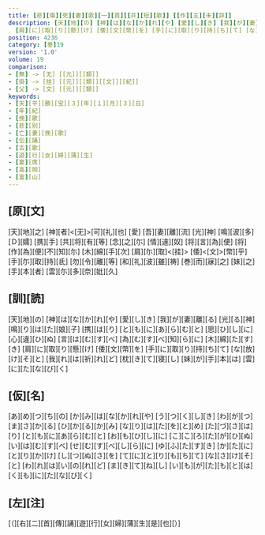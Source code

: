 ```yaml
---
title: [悲][傷][死][妻][歌][一][首][[并][短][歌]] [[作][主][未][詳]]
description: [天][地][の] [神][は][な][か][れ][や] [愛][し][き] [我][が][妻][離][る] [光][る][神] [鳴][り][は][た][娘][子] [携][は][り] [と][も][に][あ][ら][む][と] [思][ひ][し][に] [心][違][ひ][ぬ] [言][は][む][す][べ] [為][む][す][べ][知][ら][に] [木][綿][た][す][き]
  [肩][に][取][り][懸][け] [倭][文][幣][を] [手][に][取][り][持][ち][て] [な][放][け][そ][と] [我][れ][は][祈][れ][ど] [枕][き][て][寝][し] [妹][が][手][本][は] [雲][に][た][な][び][く]
position: 4236
category: [巻]19
version: '1.0'
volume: 19
comparison:
- [無] -> [无] [[元]][[類]]
- [掛] -> [挂] [[元]][[類]][[文]][[紀]]
- [父] -> [文] [[元]][[類]]
keywords:
- [天][平][勝][宝][３][年][１][月][３][日]
- [年][紀]
- [挽][歌]
- [悲][別]
- [亡][妻][挽][歌]
- [伝][誦]
- [古][歌]
- [遊][行][女][婦][蒲][生]
- [宴][席]
- [高][岡]
- [富][山]
---
```


## [原][文]

[天][地][之] [神][者]<[无]>[可][礼][也] [愛] [吾][妻][離][流] [光][神] [鳴][波][多][Ｄ][嬬] [携][手] [共][将][有][等] [念][之][尓] [情][違][奴] [将][言][為][便] [将][作][為][便][不][知][尓] [木][綿][手][次] [肩][尓][取]<[挂]> [倭]<[文]>[幣][乎] [手][尓][取][持][氐] [勿][令][離][等] [和][礼][波][雖][祷] [巻][而][寐][之] [妹][之][手][本][者] [雲][尓][多][奈][妣][久]

## [訓][読]

[天][地][の] [神][は][な][か][れ][や] [愛][し][き] [我][が][妻][離][る] [光][る][神] [鳴][り][は][た][娘][子] [携][は][り] [と][も][に][あ][ら][む][と] [思][ひ][し][に] [心][違][ひ][ぬ] [言][は][む][す][べ] [為][む][す][べ][知][ら][に] [木][綿][た][す][き] [肩][に][取][り][懸][け] [倭][文][幣][を] [手][に][取][り][持][ち][て] [な][放][け][そ][と] [我][れ][は][祈][れ][ど] [枕][き][て][寝][し] [妹][が][手][本][は] [雲][に][た][な][び][く]

## [仮][名]

[あ][め][つ][ち][の] [か][み][は][な][か][れ][や] [う][つ][く][し][き] [わ][が][つ][ま][さ][か][る] [ひ][か][る][か][み] [な][り][は][た][を][と][め] [た][づ][さ][は][り] [と][も][に][あ][ら][む][と] [お][も][ひ][し][に] [こ][こ][ろ][た][が][ひ][ぬ] [い][は][む][す][べ] [せ][む][す][べ][し][ら][に] [ゆ][ふ][た][す][き] [か][た][に][と][り][か][け] [し][つ][ぬ][さ][を] [て][に][と][り][も][ち][て] [な][さ][け][そ][と] [わ][れ][は][い][の][れ][ど] [ま][き][て][ね][し] [い][も][が][た][も][と][は] [く][も][に][た][な][び][く]

## [左][注]

[（][右][二][首][傳][誦][遊][行][女][婦][蒲][生][是][也][）]
